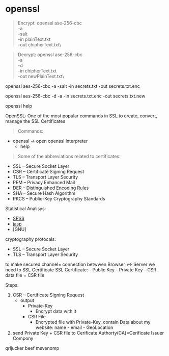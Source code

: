 openssl
========

> Encrypt:
openssl 
ase-256-cbc\
-a\
-salt\
-in plainText.txt\
-out chipherText.txt\

> Decrypt:
openssl 
ase-256-cbc\
-a\
-d\
-in chipherText.txt\
-out newPlainText.txt\


openssl aes-256-cbc -a -salt -in secrets.txt -out secrets.txt.enc

openssl aes-256-cbc -d -a -in secrets.txt.enc -out secrets.txt.new

openssl help




OpenSSL: One of the most popular commands in SSL to create, convert, manage the SSL Certificates
> Commands:

 - openssl -> open openssl interpreter
    - help








> Some of the abbreviations related to certificates:
- SSL – Secure Socket Layer
- CSR – Certificate Signing Request
- TLS – Transport Layer Security
- PEM – Privacy Enhanced Mail
- DER – Distinguished Encoding Rules
- SHA – Secure Hash Algorithm
- PKCS – Public-Key Cryptography Standards




Statistical Analisys:
- [SPSS]()
- [jasp](https://jasp-stats.org/)
- [GNU]




cryptography protocals:
- SSL – Secure Socket Layer
- TLS – Transport Layer Security



to make secured channel= connection betwwen Browser <-> Server we need to SSL Certificate
SSL Certificate:
    - Public Key
    - Private Key
    - CSR data file = CSR file


Steps:
1. CSR – Certificate Signing Request
    - output
        - Private-Key
            - Encrypt data with it
        - CSR File
            - Encrypted file with Private-Key, contain Data about my website: name - email - GeoLocation
2. send Private Key + CSR file to Cerificate Authorty(CA)=Cerificate Issuer Compony



qrljucker
beef
msvenomp